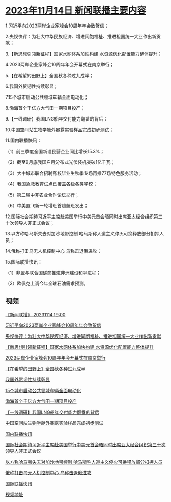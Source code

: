 # [2023年11月14日 新闻联播主要内容](https://tv.cctv.com/lm/xwlb/day/20231114.shtml)

1.习近平向2023两岸企业家峰会10周年年会致贺信；

2.央视快评：为壮大中华民族经济、增进同胞福祉、推进祖国统一大业作出新贡献；

3.【新思想引领新征程】国家水网体系加快构建 水资源优化配置能力整体提升；

4.2023两岸企业家峰会10周年年会开幕式在南京举行；

5.【在希望的田野上】全国秋冬种过九成半；

6.我国外贸韧性持续彰显；

7.15个城市启动公共领域车辆全面电动化；

8.渤海首个千亿方大气田一期项目投产；

9.【一线调研】我国LNG船年交付能力翻番的背后；

10.中国空间站生物学舱外暴露实验样品完成初步测试；

11.国内联播快讯：

（1）前三季度全国新设民营企业同比增长15.3%；

（2）截至9月底我国户用分布式光伏装机突破1亿千瓦；

（3）大中城市联合招聘高校毕业生秋季专场再推77场特色服务活动；

（4）我国急救教育试点已覆盖各级各类学校；

（5）第二届中非农业合作论坛举行；

（6）中美直飞新一轮增班首趟航班发出；

12.国际社会期待习近平主席赴美国举行中美元首会晤同时出席亚太经合组织第三十次领导人非正式会议；

13.以方称哈马斯失去对加沙地带控制 哈马斯称人道主义停火可换释放部分扣押人员；

14.俄称打击乌无人机控制中心 乌称击退俄进攻；

15.国际联播快讯：

（1）非盟与联合国磋商推进非洲建设和平进程；

（2）欧佩克上调今年全球石油需求预测。

## 视频

[《新闻联播》 20231114 19:00](https://tv.cctv.com/2023/11/14/VIDE9rJI47hZ3FtDdcZ0l7a5231114.shtml)

[习近平向2023两岸企业家峰会10周年年会致贺信](https://tv.cctv.com/2023/11/14/VIDExg8KCrA2iG8gGVO8I4HX231114.shtml)

[央视快评：为壮大中华民族经济、增进同胞福祉、推进祖国统一大业作出新贡献](https://tv.cctv.com/2023/11/14/VIDEVuW94QCl4ACxVOsgqCHf231114.shtml)

[【新思想引领新征程】国家水网体系加快构建 水资源优化配置能力整体提升](https://tv.cctv.com/2023/11/14/VIDEr55REbGVXy5X8juDbEbI231114.shtml)

[2023两岸企业家峰会10周年年会开幕式在南京举行](https://tv.cctv.com/2023/11/14/VIDEq5uExE4LVlAklRmatZx3231114.shtml)

[【在希望的田野上】全国秋冬种过九成半](https://tv.cctv.com/2023/11/14/VIDEf6s0QmKaAZlGHvb3fbcg231114.shtml)

[我国外贸韧性持续彰显](https://tv.cctv.com/2023/11/14/VIDEfMubf4z1a4JiLSCW3fiI231114.shtml)

[15个城市启动公共领域车辆全面电动化](https://tv.cctv.com/2023/11/14/VIDEjWu748uvfJPC5G4ZLKQA231114.shtml)

[渤海首个千亿方大气田一期项目投产](https://tv.cctv.com/2023/11/14/VIDEXhGn4OWTeistOv06fYbO231114.shtml)

[【一线调研】我国LNG船年交付能力翻番的背后](https://tv.cctv.com/2023/11/14/VIDERw2hr7HC5VDZ1mQWXfyE231114.shtml)

[中国空间站生物学舱外暴露实验样品完成初步测试](https://tv.cctv.com/2023/11/14/VIDEKTeYHMi0JesipWIbhDaB231114.shtml)

[国内联播快讯](https://tv.cctv.com/2023/11/14/VIDEJZaWBs55CoaHI9r32fdQ231114.shtml)

[国际社会期待习近平主席赴美国举行中美元首会晤同时出席亚太经合组织第三十次领导人非正式会议](https://tv.cctv.com/2023/11/14/VIDESH5ksmI7wR6NmYSzqLre231114.shtml)

[以方称哈马斯失去对加沙地带控制 哈马斯称人道主义停火可换释放部分扣押人员](https://tv.cctv.com/2023/11/14/VIDEjKtjhfIwqZ5lkDiuvxxC231114.shtml)

[俄称打击乌无人机控制中心 乌称击退俄进攻](https://tv.cctv.com/2023/11/14/VIDEkRQAI05Zki8cilFP8Gir231114.shtml)

[国际联播快讯](https://tv.cctv.com/2023/11/14/VIDEIwO19mXKXoMNiTyiDniP231114.shtml)

[视频地址](https://tv.cctv.com/lm/xwlb/day/20231114.shtml) 

